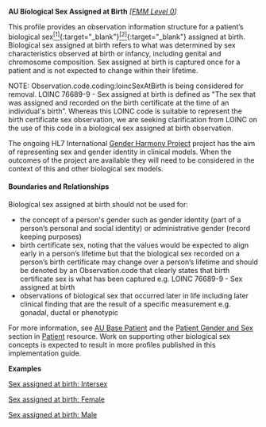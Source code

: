 **AU Biological Sex Assigned at Birth** *[[FMM Level 0](guidance.html)]*

This profile provides an observation information structure for a patient’s biological sex[<sup>[1]</sup>](https://meteor.aihw.gov.au/content/index.phtml/itemId/635233){:target="_blank"}[<sup>[2]</sup>](https://www.abs.gov.au/statistics/standards/standard-sex-gender-variations-sex-characteristics-and-sexual-orientation-variables/latest-release){:target="_blank"} assigned at birth. Biological sex assigned at birth refers to what was determined by sex characteristics observed at birth or infancy, including genital and chromosome composition. Sex assigned at birth is captured once for a patient and is not expected to change within their lifetime. 

NOTE: Observation.code.coding:loincSexAtBirth is being considered for removal. LOINC 76689-9 - Sex assigned at birth is defined as "The sex that was assigned and recorded on the birth certificate at the time of an individual's birth”. Whereas this LOINC code is suitable to represent the birth certificate sex observation, we are seeking clarification from LOINC on the use of this code in a biological sex assigned at birth observation.

The ongoing HL7 International [Gender Harmony Project](https://confluence.hl7.org/display/VOC/The+Gender+Harmony+Project) project has the aim of representing sex and gender identity in clinical models. When the outcomes of the project are available they will need to be considered in the context of this and other biological sex models.

#### Boundaries and Relationships

Biological sex assigned at birth should not be used for:
* the concept of a person's gender such as gender identity (part of a person’s personal and social identity) or administrative gender (record keeping purposes)
* birth certificate sex, noting that the values would be expected to align early in a person’s lifetime but that the biological sex recorded on a person’s birth certificate may change over a person’s lifetime and should be denoted by an Observation.code that clearly states that birth certificate sex is what has been captured e.g. LOINC 76689-9 - Sex assigned at birth 
* observations of biological sex that occurred later in life including later clinical finding that are the result of a specific measurement e.g. gonadal, ductal or phenotypic

For more information, see [AU Base Patient](http://build.fhir.org/ig/hl7au/au-fhir-base/StructureDefinition-au-patient.html) and the [Patient Gender and Sex](http://hl7.org/fhir/R4/patient.html#gender) section in [Patient](http://hl7.org/fhir/R4/patient.html) resource. Work on supporting other biological sex concepts is expected to result in more profiles published in this implementation guide.


**Examples**

[Sex assigned at birth: Intersex](Observation-sex-at-birth-intersex.html)

[Sex assigned at birth: Female](Observation-sex-at-birth-female.html)

[Sex assigned at birth: Male](Observation-06d63c90-0316-426d-97fa-d34ee65a0abd.html)



